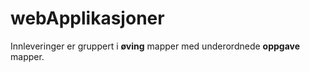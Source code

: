 # webApplikasjoner

Innleveringer er gruppert i **øving** mapper med underordnede **oppgave** mapper.
